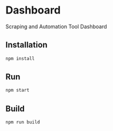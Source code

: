 # Dashboard

Scraping and Automation Tool Dashboard

## Installation

```bash
npm install
```

## Run

```bash
npm start
```

## Build

```bash
npm run build
```
